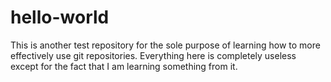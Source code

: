 # hello-world
This is another test repository for the sole purpose of learning how to more effectively use git repositories. Everything here is completely useless except for the fact that I am learning something from it.
